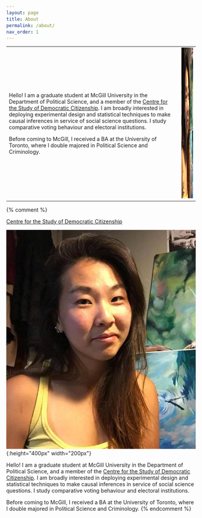```yaml
---
layout: page
title: About
permalink: /about/
nav_order: 1
---
```



<table>
<tr>
<td>

Hello! I am a graduate student at McGill University in the Department of Political Science, and a member of the
<a href = "https://csdc-cecd.ca/">Centre for the Study of Democratic Citizenship</a>. I am broadly interested in deploying experimental design and statistical techniques to make causal inferences in service of social science questions. I study comparative voting behaviour and electoral institutions.

Before coming to McGill, I received a BA at the University of Toronto, where I double majored in Political Science and Criminology.

</td>
<td>

<img src="/images/PF.jpg" height="400" width="200"/>

</td>
</tr>
</table>



{% comment %} 


[Centre for the Study of Democratic Citizenship](https://csdc-cecd.ca/)

![profile-picture](/images/PF.jpg){:height="400px" width="200px"}

Hello! I am a graduate student at McGill University in the Department of Political Science, and a member of the [Centre for the Study of Democratic Citizenship](https://csdc-cecd.ca/). I am broadly interested in deploying experimental design and statistical techniques to make causal inferences in service of social science questions. I study comparative voting behaviour and electoral institutions.

Before coming to McGill, I received a BA at the University of Toronto, where I double majored in Political Science and Criminology.
{% endcomment %}


